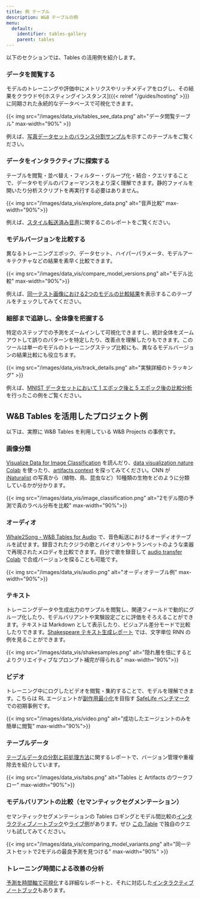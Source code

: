```yaml
---
title: 例 テーブル
description: W&B テーブルの例
menu:
  default:
    identifier: tables-gallery
    parent: tables
---
```


以下のセクションでは、Tables の活用例を紹介します。

### データを閲覧する

モデルのトレーニングや評価中にメトリクスやリッチメディアをログし、その結果をクラウドや[ホスティングインスタンス]({{< relref "/guides/hosting" >}})に同期された永続的なデータベースで可視化できます。

{{< img src="/images/data_vis/tables_see_data.png" alt="データ閲覧テーブル" max-width="90%" >}}

例えば、[写真データセットのバランス分割サンプル](https://wandb.ai/stacey/mendeleev/artifacts/balanced_data/inat_80-10-10_5K/ab79f01e007113280018/files/data_split.table.json)を示すこのテーブルをご覧ください。

### データをインタラクティブに探索する

テーブルを閲覧・並べ替え・フィルター・グループ化・結合・クエリすることで、データやモデルのパフォーマンスをより深く理解できます。静的ファイルを開いたり分析スクリプトを再実行する必要はありません。

{{< img src="/images/data_vis/explore_data.png" alt="音声比較" max-width="90%">}}

例えば、[スタイル転送済み音声](https://wandb.ai/stacey/cshanty/reports/Whale2Song-W-B-Tables-for-Audio--Vmlldzo4NDI3NzM)に関するこのレポートをご覧ください。

### モデルバージョンを比較する

異なるトレーニングエポック、データセット、ハイパーパラメータ、モデルアーキテクチャなどの結果を素早く比較できます。

{{< img src="/images/data_vis/compare_model_versions.png" alt="モデル比較" max-width="90%">}}

例えば、[同一テスト画像における2つのモデルの比較結果](https://wandb.ai/stacey/evalserver_answers_2/artifacts/results/eval_Daenerys/c2290abd3d7274f00ad8/files/eval_results.table.json#b6dae62d4f00d31eeebf$eval_Bob)を表示するこのテーブルをチェックしてみてください。

### 細部まで追跡し、全体像を把握する

特定のステップでの予測をズームインして可視化できますし、統計全体をズームアウトして誤りのパターンを特定したり、改善点を理解したりもできます。このツールは単一のモデルのトレーニングステップ比較にも、異なるモデルバージョンの結果比較にも役立ちます。

{{< img src="/images/data_vis/track_details.png" alt="実験詳細のトラッキング" >}}

例えば、[MNIST データセットにおいて 1 エポック後と 5 エポック後の比較分析](https://wandb.ai/stacey/mnist-viz/artifacts/predictions/baseline/d888bc05719667811b23/files/predictions.table.json#7dd0cd845c0edb469dec)を行ったこの例をご覧ください。

## W&B Tables を活用したプロジェクト例

以下は、実際に W&B Tables を利用している W&B Projects の事例です。

### 画像分類

[Visualize Data for Image Classification](https://wandb.ai/stacey/mendeleev/reports/Visualize-Data-for-Image-Classification--VmlldzozNjE3NjA) を読んだり、[data visualization nature Colab](https://wandb.me/dsviz-nature-colab) を使ったり、[artifacts context](https://wandb.ai/stacey/mendeleev/artifacts/val_epoch_preds/val_pred_gawf9z8j/2dcee8fa22863317472b/files/val_epoch_res.table.json) を探ってみてください。CNN が [iNaturalist](https://www.inaturalist.org/pages/developers) の写真から（植物、鳥、昆虫など）10種類の生物をどのように分類しているかが分かります。

{{< img src="/images/data_vis/image_classification.png" alt="2モデル間の予測で真のラベル分布を比較" max-width="90%">}}

### オーディオ

[Whale2Song - W&B Tables for Audio](https://wandb.ai/stacey/cshanty/reports/Whale2Song-W-B-Tables-for-Audio--Vmlldzo4NDI3NzM) で、音色転送におけるオーディオテーブルを試せます。録音されたクジラの歌とバイオリンやトランペットのような楽器で再現されたメロディを比較できます。自分で歌を録音して [audio transfer Colab](http://wandb.me/audio-transfer) で合成バージョンを探ることも可能です。

{{< img src="/images/data_vis/audio.png" alt="オーディオテーブル例" max-width="90%">}}

### テキスト

トレーニングデータや生成出力のサンプルを閲覧し、関連フィールドで動的にグループ化したり、モデルバリアントや実験設定ごとに評価をそろえることができます。テキストは Markdown として表示したり、ビジュアル差分モードで比較したりできます。[Shakespeare テキスト生成レポート](https://wandb.ai/stacey/nlg/reports/Visualize-Text-Data-Predictions--Vmlldzo1NzcwNzY) では、文字単位 RNN の例を見ることができます。

{{< img src="/images/data_vis/shakesamples.png" alt="隠れ層を倍にすると よりクリエイティブなプロンプト補完が得られる" max-width="90%">}}

### ビデオ

トレーニング中にログしたビデオを閲覧・集約することで、モデルを理解できます。こちらは RL エージェントが[副作用最小化](https://wandb.ai/stacey/saferlife/artifacts/video/videos_append-spawn/c1f92c6e27fa0725c154/files/video_examples.table.json)を目指す [SafeLife ベンチマーク](https://wandb.ai/safelife/v1dot2/benchmark)での初期事例です。

{{< img src="/images/data_vis/video.png" alt="成功したエージェントのみを簡単に閲覧" max-width="90%">}}

### テーブルデータ

[テーブルデータの分割と前処理方法](https://wandb.ai/dpaiton/splitting-tabular-data/reports/Tabular-Data-Versioning-and-Deduplication-with-Weights-Biases--VmlldzoxNDIzOTA1)に関するレポートで、バージョン管理や重複除去を紹介しています。

{{< img src="/images/data_vis/tabs.png" alt="Tables と Artifacts のワークフロー" max-width="90%">}}

### モデルバリアントの比較（セマンティックセグメンテーション）

セマンティックセグメンテーションの Tables ロギングとモデル間比較の[インタラクティブノートブック](https://wandb.me/dsviz-cars-demo)や[ライブ例](https://wandb.ai/stacey/evalserver_answers_2/artifacts/results/eval_Daenerys/c2290abd3d7274f00ad8/files/eval_results.table.json#a57f8e412329727038c2$eval_Ada)があります。ぜひ [この Table](https://wandb.ai/stacey/evalserver_answers_2/artifacts/results/eval_Daenerys/c2290abd3d7274f00ad8/files/eval_results.table.json) で独自のクエリも試してみてください。

{{< img src="/images/data_vis/comparing_model_variants.png" alt="同一テストセットで2モデルの最良予測を見つける" max-width="90%" >}}

### トレーニング時間による改善の分析

[予測を時間軸で可視化](https://wandb.ai/stacey/mnist-viz/reports/Visualize-Predictions-over-Time--Vmlldzo1OTQxMTk)する詳細なレポートと、それに対応した[インタラクティブノートブック](https://wandb.me/dsviz-mnist-colab)もあります。